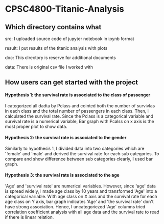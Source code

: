 # CPSC4800-Titanic-Analysis

## Which directory contains what
src: I uploaded source code of jupyter notebook in ipynb format

result: I put results of the titanic analysis with plots

doc: This directory is reserve for additional documents

data: There is original csv file I worked with

## How users can get started with the project
  #### Hypothesis 1: the survival rate is associated to the class of passenger
  I categorized all dadta by Pclass and cointed both the number of survivlas in each class and the total number of passengers in each         class. Then, I calculated the survival rate. Since the Pclass is a categorical variable and survival rate is a numerical variable, Bar     graph with Pcalss on x axis is the most proper plot to show data.
  
  #### Hypothesis 2: the survival rate is associated to the gender
  Similarly to hypothesis 1, I divided data into two categories which are 'female' and 'male' and derived the survival rate for each sub     categories. To compare and show difference between sub categories clearly, I used bar graph.

  #### Hypothesis 3: the survival rate is associated to the age
  'Age' and 'survival rate' are numerical variables. However, since 'age' data is spread widely, I made age class by 10 years and             transformed 'Age' into a categorical variable. With age class on X axis and the survival rate for each age class on Y axis, bar graph       indicates 'Age' and 'the survival rate' don't have strong association. Hence, I uncategoriezed 'Age' columns tried correlation             coefficient analysis with all age data and the survival rate to read if there is linear relation.
